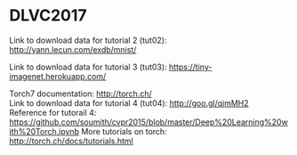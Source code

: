 # DLVC2017

Link to download data for tutorial 2 (tut02): http://yann.lecun.com/exdb/mnist/

Link to download data for tutorial 3 (tut03): https://tiny-imagenet.herokuapp.com/

Torch7 documentation: http://torch.ch/  <br />
Link to download data for tutorial 4 (tut04): http://goo.gl/qjmMH2  <br />
Reference for tutorail 4: https://github.com/soumith/cvpr2015/blob/master/Deep%20Learning%20with%20Torch.ipynb
More tutorials on torch: http://torch.ch/docs/tutorials.html
